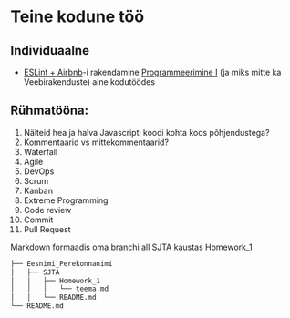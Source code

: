 # Teine kodune töö

## Individuaalne
- [ESLint + Airbnb](../../concepts/eslint/about.md)-i rakendamine [Programmeerimine I](https://github.com/tluhk/Programmeerimine_I) (ja miks mitte ka Veebirakenduste) aine kodutöödes

## Rühmatööna:

1. Näiteid hea ja halva Javascripti koodi kohta koos põhjendustega?
2. Kommentaarid vs mittekommentaarid?
3. Waterfall
4. Agile
5. DevOps
6. Scrum
7. Kanban
8. Extreme Programming
9. Code review
10. Commit
11. Pull Request

Markdown formaadis oma branchi all SJTA kaustas Homework_1

```bash
├── Eesnimi_Perekonnanimi
│   ├── SJTA
│   │   ├── Homework_1
│   │   │   └── teema.md
│   │   └── README.md
└── README.md
```
